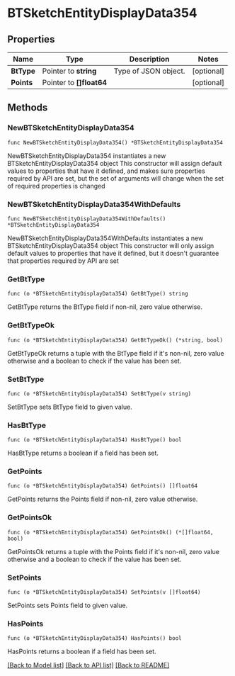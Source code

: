 # BTSketchEntityDisplayData354

## Properties

Name | Type | Description | Notes
------------ | ------------- | ------------- | -------------
**BtType** | Pointer to **string** | Type of JSON object. | [optional] 
**Points** | Pointer to **[]float64** |  | [optional] 

## Methods

### NewBTSketchEntityDisplayData354

`func NewBTSketchEntityDisplayData354() *BTSketchEntityDisplayData354`

NewBTSketchEntityDisplayData354 instantiates a new BTSketchEntityDisplayData354 object
This constructor will assign default values to properties that have it defined,
and makes sure properties required by API are set, but the set of arguments
will change when the set of required properties is changed

### NewBTSketchEntityDisplayData354WithDefaults

`func NewBTSketchEntityDisplayData354WithDefaults() *BTSketchEntityDisplayData354`

NewBTSketchEntityDisplayData354WithDefaults instantiates a new BTSketchEntityDisplayData354 object
This constructor will only assign default values to properties that have it defined,
but it doesn't guarantee that properties required by API are set

### GetBtType

`func (o *BTSketchEntityDisplayData354) GetBtType() string`

GetBtType returns the BtType field if non-nil, zero value otherwise.

### GetBtTypeOk

`func (o *BTSketchEntityDisplayData354) GetBtTypeOk() (*string, bool)`

GetBtTypeOk returns a tuple with the BtType field if it's non-nil, zero value otherwise
and a boolean to check if the value has been set.

### SetBtType

`func (o *BTSketchEntityDisplayData354) SetBtType(v string)`

SetBtType sets BtType field to given value.

### HasBtType

`func (o *BTSketchEntityDisplayData354) HasBtType() bool`

HasBtType returns a boolean if a field has been set.

### GetPoints

`func (o *BTSketchEntityDisplayData354) GetPoints() []float64`

GetPoints returns the Points field if non-nil, zero value otherwise.

### GetPointsOk

`func (o *BTSketchEntityDisplayData354) GetPointsOk() (*[]float64, bool)`

GetPointsOk returns a tuple with the Points field if it's non-nil, zero value otherwise
and a boolean to check if the value has been set.

### SetPoints

`func (o *BTSketchEntityDisplayData354) SetPoints(v []float64)`

SetPoints sets Points field to given value.

### HasPoints

`func (o *BTSketchEntityDisplayData354) HasPoints() bool`

HasPoints returns a boolean if a field has been set.


[[Back to Model list]](../README.md#documentation-for-models) [[Back to API list]](../README.md#documentation-for-api-endpoints) [[Back to README]](../README.md)


